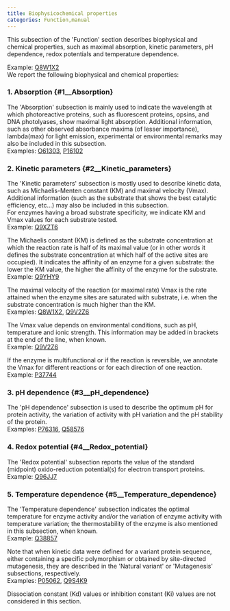 ```yaml
---
title: Biophysicochemical properties
categories: Function,manual
---
```


This subsection of the 'Function' section describes biophysical and chemical properties, such as maximal absorption, kinetic parameters, pH dependence, redox potentials and temperature dependence.

Example: [Q8W1X2](https://www.uniprot.org/uniprotkb/Q8W1X2#function)  
We report the following biophysical and chemical properties:

### 1. Absorption {\#1\_\_Absorption}

The 'Absorption' subsection is mainly used to indicate the wavelength at which photoreactive proteins, such as fluorescent proteins, opsins, and DNA photolyases, show maximal light absorption. Additional information, such as other observed absorbance maxima (of lesser importance), lambda(max) for light emission, experimental or environmental remarks may also be included in this subsection.  
Examples: [O61303](https://www.uniprot.org/uniprotkb/O61303#function), [P16102](https://www.uniprot.org/uniprotkb/P16102#function)

### 2. Kinetic parameters {\#2\_\_Kinetic\_parameters}

The 'Kinetic parameters' subsection is mostly used to describe kinetic data, such as Michaelis-Menten constant (KM) and maximal velocity (Vmax). Additional information (such as the substrate that shows the best catalytic efficiency, etc...) may also be included in this subsection.  
For enzymes having a broad substrate specificity, we indicate KM and Vmax values for each substrate tested.  
Example: [Q9XZT6](https://www.uniprot.org/uniprotkb/Q9XZT6#function)

The Michaelis constant (KM) is defined as the substrate concentration at which the reaction rate is half of its maximal value (or in other words it defines the substrate concentration at which half of the active sites are occupied). It indicates the affinity of an enzyme for a given substrate: the lower the KM value, the higher the affinity of the enzyme for the substrate.  
Example: [Q9YHY9](https://www.uniprot.org/uniprotkb/Q9YHY9#function)

The maximal velocity of the reaction (or maximal rate) Vmax is the rate attained when the enzyme sites are saturated with substrate, i.e. when the substrate concentration is much higher than the KM.  
Examples: [Q8W1X2](https://www.uniprot.org/uniprotkb/Q8W1X2#function), [Q9V2Z6](https://www.uniprot.org/uniprotkb/Q9V2Z6#function)

The Vmax value depends on environmental conditions, such as pH, temperature and ionic strength. This information may be added in brackets at the end of the line, when known.  
Example: [Q9V2Z6](https://www.uniprot.org/uniprotkb/Q9V2Z6#function)

If the enzyme is multifunctional or if the reaction is reversible, we annotate the Vmax for different reactions or for each direction of one reaction.  
Example: [P37744](https://www.uniprot.org/uniprotkb/P37744#function)

### 3. pH dependence {\#3\_\_pH\_dependence}

The 'pH dependence' subsection is used to describe the optimum pH for protein activity, the variation of activity with pH variation and the pH stability of the protein.  
Examples: [P76316](https://www.uniprot.org/uniprotkb/P76316#function), [Q58576](https://www.uniprot.org/uniprotkb/Q58576#function)

### 4. Redox potential {\#4\_\_Redox\_potential}

The 'Redox potential' subsection reports the value of the standard (midpoint) oxido-reduction potential(s) for electron transport proteins.  
Example: [Q96JJ7](https://www.uniprot.org/uniprotkb/Q96JJ7#function)

### 5. Temperature dependence {\#5\_\_Temperature\_dependence}

The 'Temperature dependence' subsection indicates the optimal temperature for enzyme activity and/or the variation of enzyme activity with temperature variation; the thermostability of the enzyme is also mentioned in this subsection, when known.  
Example: [Q38857](https://www.uniprot.org/uniprotkb/Q38857#function)

Note that when kinetic data were defined for a variant protein sequence, either containing a specific polymorphism or obtained by site-directed mutagenesis, they are described in the 'Natural variant' or 'Mutagenesis' subsections, respectively.  
Examples: [P05062](https://www.uniprot.org/uniprotkb/P05062#function), [Q9S4K9](https://www.uniprot.org/uniprotkb/Q9S4K9#function)

Dissociation constant (Kd) values or inhibition constant (Ki) values are not considered in this section.
